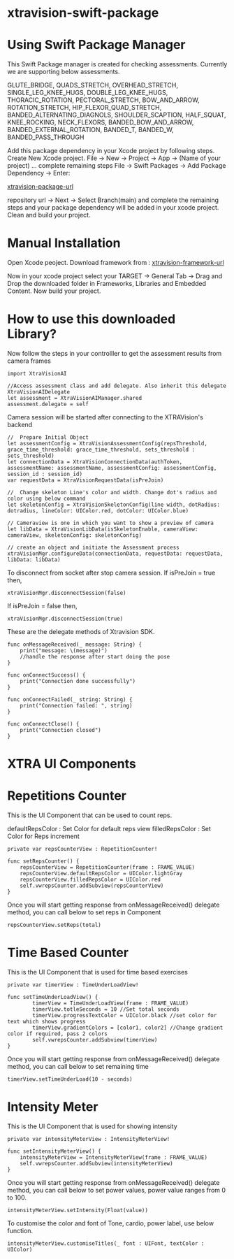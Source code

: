 # xtravision-swift-package

# Using Swift Package Manager

This Swift Package manager is created for checking assessments. Currently we are supporting below assessments.

GLUTE_BRIDGE, QUADS_STRETCH, OVERHEAD_STRETCH, SINGLE_LEG_KNEE_HUGS, DOUBLE_LEG_KNEE_HUGS, THORACIC_ROTATION, PECTORAL_STRETCH, BOW_AND_ARROW, ROTATION_STRETCH, HIP_FLEXOR_QUAD_STRETCH, BANDED_ALTERNATING_DIAGNOLS, SHOULDER_SCAPTION, HALF_SQUAT, KNEE_ROCKING, NECK_FLEXORS, BANDED_BOW_AND_ARROW, BANDED_EXTERNAL_ROTATION, BANDED_T, BANDED_W, BANDED_PASS_THROUGH

Add this package dependency in your Xcode project by following steps.
Create New Xcode project. File -> New -> Project -> App -> (Name of your project) ... complete remaining steps
File -> Swift Packages -> Add Package Dependency -> Enter:

 [xtravision-package-url](https://github.com/xtravision-ai/xtravision-swift-package.git)

repository url -> Next -> Select Branch(main) and complete the remaining steps and your package dependency will be added in your xcode project.
Clean and build your project.

# Manual Installation

Open Xcode peoject.
Download framework from :
 [xtravision-framework-url](https://github.com/xtravision-ai/xtravision-swift-framework/releases/download/v1.0.6/XtraVisionAI.xcframework.zip)
 
Now in your xcode project select your TARGET -> General Tab -> Drag and Drop the downloaded folder in Frameworks, Libraries and Embedded Content.
Now build your project.

# How to use this downloaded Library?

Now follow the steps in your controlller to get the assessment results from camera frames 
```
import XtraVisionAI

//Access assessment class and add delegate. Also inherit this delegate XtraVisionAIDelegate
let assessment = XtraVisionAIManager.shared
assessment.delegate = self

```

Camera session will be started after connecting to the XTRAVision's backend

```
//  Prepare Initial Object
let assessmentConfig = XtraVisionAssessmentConfig(repsThreshold, grace_time_threshold: grace_time_threshold, sets_threshold : sets_threshold)
let connectionData = XtraVisionConnectionData(authToken, assessmentName: assessmentName, assessmentConfig: assessmentConfig, session_id : session_id)
var requestData = XtraVisionRequestData(isPreJoin)

//  Change skeleton Line's color and width. Change dot's radius and color using below command
let skeletonConfig = XtraVisionSkeletonConfig(line width, dotRadius: dotradius, lineColor: UIColor.red, dotColor: UIColor.blue)

// Cameraview is one in which you want to show a preview of camera
let libData = XtraVisionLibData(isSkeletonEnable, cameraView: cameraView, skeletonConfig: skeletonConfig)

// create an object and initiate the Assessment process
xtraVisionMgr.configureData(connectionData, requestData: requestData, libData: libData)

```

To disconnect from socket after stop camera session. 
If isPreJoin = true then,

```
xtraVisionMgr.disconnectSession(false)

```

If isPreJoin = false then,

```
xtraVisionMgr.disconnectSession(true)

```

These are the delegate methods of Xtravision SDK.

```
func onMessageReceived(_ message: String) {
    print("message: \(message)")
    //handle the response after start doing the pose
}

func onConnectSuccess() {
    print("Connection done successfully")
}
    
func onConnectFailed(_ string: String) {
    print("Connection failed: ", string)
}
    
func onConnectClose() {
    print("Connection closed")
}
```

# XTRA UI Components

# Repetitions Counter

This is the UI Component that can be used to count reps. 

 defaultRepsColor : Set Color for default reps view
 filledRepsColor : Set Color for Reps increment 

```
private var repsCounterView : RepetitionCounter!

func setRepsCounter() {
    repsCounterView = RepetitionCounter(frame : FRAME_VALUE)
    repsCounterView.defaultRepsColor = UIColor.lightGray
    repsCounterView.filledRepsColor = UIColor.red
    self.vwrepsCounter.addSubview(repsCounterView)
}

```

Once you will start getting response from onMessageReceived() delegate method, you can call below to set reps in Component

```
repsCounterView.setReps(total)

```
# Time Based Counter

This is the UI Component that is used for time based exercises 

```
private var timerView : TimeUnderLoadView!

func setTimeUnderLoadView() {
        timerView = TimeUnderLoadView(frame : FRAME_VALUE)
        timerView.totleSeconds = 10 //Set total seconds 
        timerView.progressTextColor = UIColor.black //set color for text which shows progress
        timerView.gradientColors = [color1, color2] //Change gradient color if required, pass 2 colors
        self.vwrepsCounter.addSubview(timerView)
}
```
Once you will start getting response from onMessageReceived() delegate method, you can call below to set remaining time 

```
timerView.setTimeUnderLoad(10 - seconds)

```
# Intensity Meter

This is the UI Component that is used for showing intensity 

```
private var intensityMeterView : IntensityMeterView!

func setIntensityMeterView() {
    intensityMeterView = IntensityMeterView(frame : FRAME_VALUE)
    self.vwrepsCounter.addSubview(intensityMeterView)
}

```
Once you will start getting response from onMessageReceived() delegate method, you can call below to set power values, power value ranges from 0 to 100.

```
intensityMeterView.setIntensity(Float(value))

```
To customise the color and font of Tone, cardio, power label, use below function.

```
intensityMeterView.customiseTitles(_ font : UIFont, textColor : UIColor)

```
